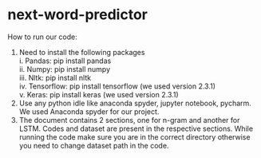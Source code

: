 # next-word-predictor
How to run our code:<br/>
1) Need to install the following packages<br/>
i.	Pandas: pip install pandas<br/>
ii.	Numpy: pip install numpy<br/>
iii.	Nltk: pip install nltk<br/>
iv.	Tensorflow: pip install tensorflow (we used version 2.3.1)<br/>
v.	Keras: pip install keras (we used version 2.3.1)<br/>
2) Use any python idle like anaconda spyder, jupyter notebook, pycharm. We used Anaconda spyder for our project.<br/>
3) The document contains 2 sections, one for n-gram and another for LSTM. Codes and dataset are present in the respective sections. While running the code make sure you are in the correct directory otherwise you need to change dataset path in the code. 
